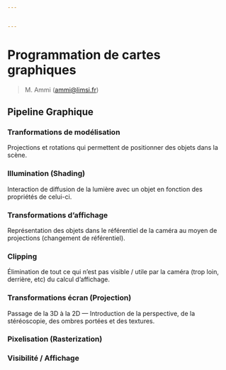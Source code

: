 ```yaml
---


---
```


<h1 id="programmation-de-cartes-graphiques">Programmation de cartes graphiques</h1>
<blockquote>
<p>M. Ammi (<a href="mailto:ammi@limsi.fr">ammi@limsi.fr</a>)</p>
</blockquote>
<h2 id="pipeline-graphique">Pipeline Graphique</h2>
<h3 id="tranformations-de-modélisation">Tranformations de modélisation</h3>
<p>Projections et rotations qui permettent de positionner des objets dans la scène.</p>
<h3 id="illumination-shading">Illumination (Shading)</h3>
<p>Interaction de diffusion de la lumière avec un objet en fonction des propriétés de celui-ci.</p>
<h3 id="transformations-daffichage">Transformations d’affichage</h3>
<p>Représentation des objets dans le référentiel de la caméra au moyen de projections (changement de référentiel).</p>
<h3 id="clipping">Clipping</h3>
<p>Élimination de tout ce qui n’est pas visible / utile par la caméra (trop loin, derrière, etc) du calcul d’affichage.</p>
<h3 id="transformations-écran-projection">Transformations écran (Projection)</h3>
<p>Passage de la 3D à la 2D — Introduction de la perspective, de la stéréoscopie, des ombres portées et des textures.</p>
<h3 id="pixelisation-rasterization">Pixelisation (Rasterization)</h3>
<h3 id="visibilité--affichage">Visibilité / Affichage</h3>

